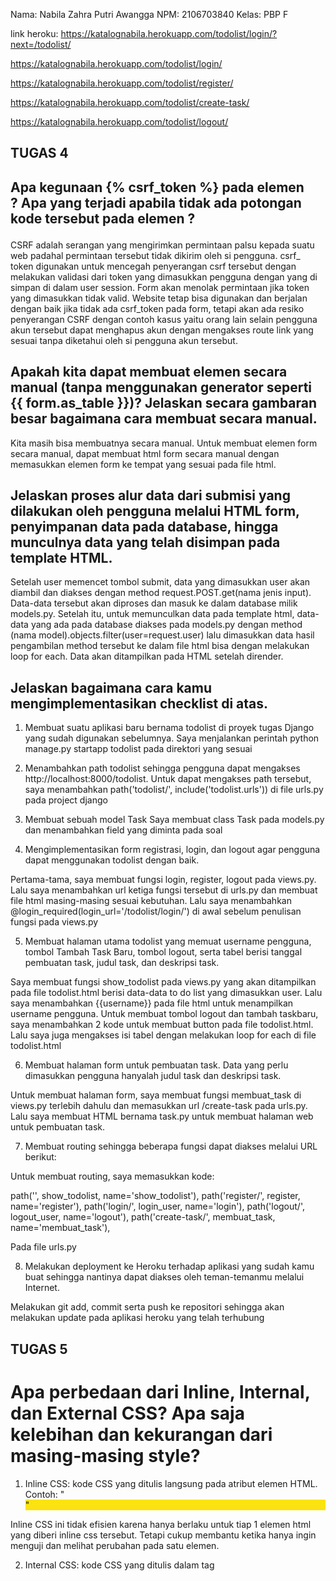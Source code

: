 Nama: Nabila Zahra Putri Awangga
NPM: 2106703840
Kelas: PBP F

link heroku:
https://katalognabila.herokuapp.com/todolist/login/?next=/todolist/

https://katalognabila.herokuapp.com/todolist/login/

https://katalognabila.herokuapp.com/todolist/register/

https://katalognabila.herokuapp.com/todolist/create-task/

https://katalognabila.herokuapp.com/todolist/logout/

## TUGAS 4
## Apa kegunaan {% csrf_token %} pada elemen <form>? Apa yang terjadi apabila tidak ada potongan kode tersebut pada elemen <form>?
CSRF adalah serangan yang mengirimkan permintaan palsu kepada suatu web padahal permintaan tersebut tidak dikirim oleh si pengguna. csrf_ token digunakan untuk mencegah penyerangan csrf tersebut dengan melakukan validasi dari token yang dimasukkan pengguna dengan yang di simpan di dalam user session. Form akan menolak permintaan jika token yang dimasukkan tidak valid. Website tetap bisa digunakan dan berjalan dengan baik jika tidak ada csrf_token pada form, tetapi akan ada resiko penyerangan CSRF dengan contoh kasus yaitu orang lain selain pengguna akun tersebut dapat menghapus akun dengan mengakses route link yang sesuai tanpa diketahui oleh si pengguna akun tersebut.

## Apakah kita dapat membuat elemen <form> secara manual (tanpa menggunakan generator seperti {{ form.as_table }})? Jelaskan secara gambaran besar bagaimana cara membuat <form> secara manual.

Kita masih bisa membuatnya secara manual. Untuk membuat elemen form secara manual, dapat  membuat html form secara manual dengan memasukkan elemen form ke tempat yang sesuai pada file html. 

##  Jelaskan proses alur data dari submisi yang dilakukan oleh pengguna melalui HTML form, penyimpanan data pada database, hingga munculnya data yang telah disimpan pada template HTML.
Setelah user memencet tombol submit, data yang dimasukkan user akan diambil dan diakses dengan method request.POST.get(nama jenis input). Data-data tersebut akan diproses dan masuk ke dalam database milik models.py. Setelah itu, untuk memunculkan data pada template html, data-data yang ada pada database diakses pada models.py dengan method (nama model).objects.filter(user=request.user) lalu dimasukkan data hasil pengambilan method tersebut ke dalam file html bisa dengan melakukan loop for each. Data akan ditampilkan pada HTML setelah dirender.

## Jelaskan bagaimana cara kamu mengimplementasikan checklist di atas.
1.  Membuat suatu aplikasi baru bernama todolist di proyek tugas Django yang sudah digunakan sebelumnya.
Saya menjalankan perintah python manage.py startapp todolist pada direktori yang sesuai

2. Menambahkan path todolist sehingga pengguna dapat mengakses http://localhost:8000/todolist.
Untuk dapat mengakses path tersebut, saya menambahkan path('todolist/', include('todolist.urls')) di file urls.py pada project django

3.  Membuat sebuah model Task 
Saya membuat class Task pada models.py dan menambahkan field yang diminta pada soal

4. Mengimplementasikan form registrasi, login, dan logout agar pengguna dapat menggunakan todolist dengan baik.

Pertama-tama, saya membuat fungsi login, register, logout pada views.py. Lalu saya menambahkan url ketiga fungsi tersebut di urls.py dan membuat file html masing-masing sesuai kebutuhan. Lalu saya menambahkan @login_required(login_url='/todolist/login/') di awal sebelum penulisan fungsi pada views.py

5.  Membuat halaman utama todolist yang memuat username pengguna, tombol Tambah Task Baru, tombol logout, serta tabel berisi tanggal pembuatan task, judul task, dan deskripsi task.

Saya membuat fungsi show_todolist pada views.py yang akan ditampilkan pada file todolist.html berisi data-data to do list yang dimasukkan user. Lalu saya menambahkan {{username}} pada file html untuk menampilkan username pengguna. Untuk membuat tombol logout dan tambah taskbaru, saya menambahkan 2 kode untuk membuat button pada file todolist.html. Lalu saya juga mengakses isi tabel dengan melakukan loop for each di file todolist.html

6.  Membuat halaman form untuk pembuatan task. Data yang perlu dimasukkan pengguna hanyalah judul task dan deskripsi task.

Untuk membuat halaman form, saya membuat fungsi membuat_task di views.py terlebih dahulu dan memasukkan url /create-task pada urls.py. Lalu saya membuat HTML bernama task.py untuk membuat halaman web untuk pembuatan task.

7.  Membuat routing sehingga beberapa fungsi dapat diakses melalui URL berikut:

Untuk membuat routing, saya memasukkan kode:

path('', show_todolist, name='show_todolist'),
path('register/', register, name='register'),
path('login/', login_user, name='login'),
path('logout/', logout_user, name='logout'),
path('create-task/', membuat_task, name='membuat_task'),

Pada file urls.py

8.  Melakukan deployment ke Heroku terhadap aplikasi yang sudah kamu buat sehingga nantinya dapat diakses oleh teman-temanmu melalui Internet.

Melakukan git add, commit serta push ke repositori sehingga akan melakukan update pada aplikasi heroku yang telah terhubung
 
## TUGAS 5
# Apa perbedaan dari Inline, Internal, dan External CSS? Apa saja kelebihan dan kekurangan dari masing-masing style?
1. Inline CSS: kode CSS yang ditulis langsung pada atribut elemen HTML.
Contoh: "<div class="card-header text-gray-300" style="background-color: rgb(250, 227, 17);">"
  
Inline CSS ini tidak efisien karena hanya berlaku untuk tiap 1 elemen html yang diberi inline css tersebut. Tetapi cukup membantu ketika hanya ingin menguji dan melihat perubahan pada satu elemen.

2. Internal CSS: kode CSS yang ditulis dalam tag<style> dan kode HTML yang ditulis di bagian header file HTML. 
Internal CSS hanya berlaku di satu halaman saja. Lalu file yang akan diupload lebih sedikit karena file html dan css telah berada di 1 file yang sama karena CSS yang digunakan secara internal pada file HTML

3. External CSS: kode CSS ditulis secara terpisah dari kode HTML yang nantinya diakses pada bagian awal kode HTML.
External CSS lebih efisien karena 1 file external css dapat digunakan oleh banyak halaman web sekaligus. Namun, ketika external css gagal dipanggil oleh file html, tampilan CSS akan berantakan

## Jelaskan tag HTML5 yang kamu ketahui.
1. '< button >' untuk membuat button yang clickable
2. '< form >' untuk data user input
3. '< div >' tempat bagi elemen elemen lain untuk diletakkan, seperti dasarnya
4. '< ul >' dan < li > untuk membuat list
5. '< style >' untuk menamppung informasi dan perintah untuk mengubah design tampilan halaman web
6. '< p >' untuk membuat text paragraf
dan masih banyak lagi :)
  
##  Jelaskan tipe-tipe CSS selector yang kamu ketahui.
1. '*' -> untuk memilih semua elemen
2. '#' -> untuk select id
3. '.' -> untuk memilih kelas pada komponen
dan yang lainnya
